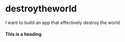 # destroytheworld
I want to build an app that effectively destroy the world

#### This is a heading
